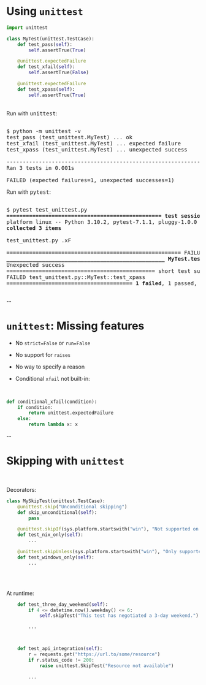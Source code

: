 # Using `unittest`

```python
import unittest

class MyTest(unittest.TestCase):
    def test_pass(self):
        self.assertTrue(True)

    @unittest.expectedFailure
    def test_xfail(self):
        self.assertTrue(False)

    @unittest.expectedFailure
    def test_xpass(self):
        self.assertTrue(True)

```

<br/>

<div class="fragment disappearing-fragment nospace-fragment fade-out" data-fragment-index="0">
Run with <tt>unittest</tt>:

<pre>
<tt class="hljs">
$ python -m unittest -v
test_pass (test_unittest.MyTest) ... ok
test_xfail (test_unittest.MyTest) ... expected failure
test_xpass (test_unittest.MyTest) ... unexpected success

----------------------------------------------------------------------
Ran 3 tests in 0.001s

FAILED (expected failures=1, unexpected successes=1)
</tt></pre>
</div>

<div class="fragment nospace-fragment fade-in" data-fragment-index="0">
Run with <tt>pytest</tt>:

<pre>
<tt class="hljs">
$ pytest test_unittest.py 
<b>================================================ test session starts =================================================</b>
platform linux -- Python 3.10.2, pytest-7.1.1, pluggy-1.0.0
<b>collected 3 items                                                                                                    </b>

test_unittest.py <font class="pytest-chars-green">.</font><font class="pytest-xfail-yellow">x</font><font class="pytest-red">F                                                                                           [100%]</font>

====================================================== FAILURES ======================================================
<font class="pytest-red"><b>_________________________________________________ MyTest.test_xpass __________________________________________________</b></font>
Unexpected success
============================================== short test summary info ===============================================
FAILED test_unittest.py::MyTest::test_xpass
<font class="pytest-red">======================================= </font><font class="pytest-red"><b>1 failed</b></font>, <font class="pytest-chars-green">1 passed</font>, <font class="pytest-xfail-yellow">1 xfailed</font><font class="pytest-red"> in 0.04s =======================================</font>
</tt>
</pre>
</div>

--

# `unittest`: Missing features

- No `strict=False` or `run=False`
- No support for `raises`
- No way to specify a reason
- Conditional `xfail` not built-in:

  <br/>

```python
def conditional_xfail(condition):
    if condition:
        return unittest.expectedFailure
    else:
        return lambda x: x
```

--

# Skipping with `unittest`
<br/>

Decorators:

```python
class MySkipTest(unittest.TestCase):
    @unittest.skip("Unconditional skipping")
    def skip_unconditional(self):
        pass

    @unittest.skipIf(sys.platform.startswith("win"), "Not supported on Windows")
    def test_nix_only(self):
        ...

    @unittest.skipUnless(sys.platform.startswith("win"), "Only supported on Windows")
    def test_windows_only(self):
        ...
```

<br/>
<br/>

At runtime:

```python
    def test_three_day_weekend(self):
        if 4 <= datetime.now().weekday() <= 6:
            self.skipTest("This test has negotiated a 3-day weekend.")

        ...



    def test_api_integration(self):
        r = requests.get("https://url.to/some/resource")
        if r.status_code != 200:
            raise unittest.SkipTest("Resource not available")

        ...
```
